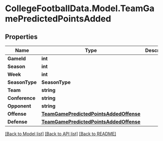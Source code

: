 # CollegeFootballData.Model.TeamGamePredictedPointsAdded

## Properties

Name | Type | Description | Notes
------------ | ------------- | ------------- | -------------
**GameId** | **int** |  | 
**Season** | **int** |  | 
**Week** | **int** |  | 
**SeasonType** | **SeasonType** |  | 
**Team** | **string** |  | 
**Conference** | **string** |  | 
**Opponent** | **string** |  | 
**Offense** | [**TeamGamePredictedPointsAddedOffense**](TeamGamePredictedPointsAddedOffense.md) |  | 
**Defense** | [**TeamGamePredictedPointsAddedOffense**](TeamGamePredictedPointsAddedOffense.md) |  | 

[[Back to Model list]](../README.md#documentation-for-models) [[Back to API list]](../README.md#documentation-for-api-endpoints) [[Back to README]](../README.md)

